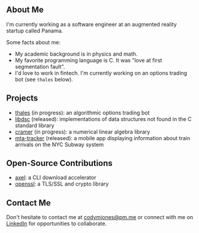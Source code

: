 ## About Me

I'm currently working as a software engineer at an augmented reality startup called Panama.

Some facts about me:

- My academic background is in physics and math.
- My favorite programming language is C. It was "love at first segmentation fault".
- I'd love to work in fintech. I'm currently working on an options trading bot (see `thales` below).

## Projects

- [thales](https://github.com/cm-jones/thales) (in progress): an algorithmic options trading bot
- [libdsc](https://github.com/cm-jones/libdsc) (released): implementations of data structures not found in the C standard library
- [cramer](https://github.com/cm-jones/cramer) (in progress): a numerical linear algebra library
- [mta-tracker](https://github.com/cm-jones/mta-tracker) (released): a mobile app displaying information about train arrivals on the NYC Subway system

## Open-Source Contributions

- [axel](https://github.com/axel-download-accelerator/axel): a CLI download accelerator
- [openssl](https://github.com/openssl/openssl): a TLS/SSL and crypto library

## Contact Me

Don't hesitate to contact me at codymjones@pm.me or connect with me on [LinkedIn](https://linkedin.com/in/cm-jones) for opportunities to collaborate.
